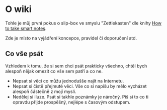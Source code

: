 [b/000002]: bibliography/000002.md
# O wiki

Tohle je můj první pokus o slip-box ve smyslu "Zettlekasten" dle knihy [How to take smart notes][b/000002].

Zde je místo na vyjádření koncepce, pravidel či doporučení atd.

## Co vše psát

Vzhledem k tomu, že si sem chci psát prakticky všechno, chtěl bych alespoň nějak
omezit co vše sem patří a co ne.

- Nepsat si věci co můžu jednodušše najít na Internetu.
- Nepsat si čistě přejmuté věci. Vše co si napíšu by mělo vycházet alespoň
  částečně z mojí mysli.
- Nedělej si iluze. Psát si takhle poznámky je náročný. Piš si to co ti opravdu
  přijde prospěšný, nejlépe s časovým odstupem.

